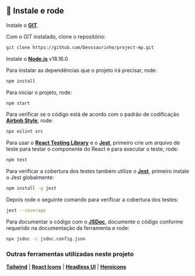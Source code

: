 ## 🔧 Instale e rode

Instale o [**GIT**](https://git-scm.com/).

Com o GIT instalado, clone o repositório:

```bash
git clone https://github.com/Devssaurinho/project-mp.git
```

Instale o [**Node.js**](https://nodejs.org/en/) v18.16.0

Para instalar as dependências que o projeto irá precisar, rode:

```bash
npm install
```

Para iniciar o projeto, rode:

```bash
npm start
```
Para verificar se o código está de acordo com o padrão de codificação [**Airbnb Style**](https://airbnb.io/javascript/react/), rode:

```bash
npx eslint src
```

Para usar o [**React Testing Library**](https://testing-library.com/docs/react-testing-library/example-intro) e o [**Jest**](https://jestjs.io/), primeiro crie um arquivo de teste para testar o componente do React e para executar o teste, rode:

```bash
npm test
```
Para verificar a cobertura dos testes também utilize o [**Jest**](https://jestjs.io/), primeiro instale o Jest globalmente:

```bash
npm install -g jest
```

Depois rode o seguinte comando para verificar a cobertura dos testes:

```bash
jest --coverage
```

Para documentar o código com o [**JSDoc**](https://jsdoc.app/), documente o código conforme requerido na documentação da ferramenta e rode:

```bash
npx jsdoc -c jsdoc.config.json
```

### Outras ferramentas utilizadas neste projeto

[**Tailwind**](https://tailwindui.com/) | 
[**React Icons**](https://react-icons.github.io/react-icons/) | 
[**Headless UI**](https://headlessui.com/) | 
[**Heroicons**](https://heroicons.com/)

